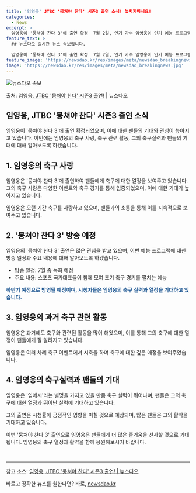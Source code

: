 ```yaml
---
title: '임영웅' JTBC '뭉쳐야 찬다' 시즌3 출연 소식! 놓치지마세요!
categories:
  - News
excerpt: >
  임영웅이 '뭉쳐야 찬다 3'에 출연 확정  7월 2일, 인기 가수 임영웅이 인기 예능 프로그램 '뭉쳐야 찬다…
feature_text: >
  ## 뉴스다오 실시간 뉴스 속보입니다.

  임영웅이 '뭉쳐야 찬다 3'에 출연 확정  7월 2일, 인기 가수 임영웅이 인기 예능 프로그램 '뭉쳐야 찬다…
feature_image: 'https://newsdao.kr/res/images/meta/newsdao_breakingnews.jpg'
image: 'https://newsdao.kr/res/images/meta/newsdao_breakingnews.jpg'
---
```


![뉴스다오 속보](https://newsdao.kr/res/images/meta/newsdao_breakingnews.jpg)

<p>출처: <a href="https://newsdao.kr/4611" rel="dofollow">임영웅, JTBC '뭉쳐야 찬다' 시즌3 출연!</a> | 뉴스다오</p>

<h2>임영웅, JTBC '뭉쳐야 찬다' 시즌3 출연 소식</h2>

임영웅이 '뭉쳐야 찬다 3'에 출연 확정되었으며, 이에 대한 팬들의 기대와 관심이 높아지고 있습니다. 이번에는 임영웅의 축구 사랑, 축구 관련 활동, 그의 축구실력과 팬들의 기대에 대해 알아보도록 하겠습니다.

<h2 data-ke-size="size26">1. 임영웅의 축구 사랑</h2>

임영웅은 '뭉쳐야 찬다 3'에 출연하여 팬들에게 축구에 대한 열정을 보여주고 있습니다. 그의 축구 사랑은 다양한 이벤트와 축구 경기를 통해 입증되었으며, 이에 대한 기대가 높아지고 있습니다.

<p data-ke-size="size16">임영웅은 오랜 기간 축구를 사랑하고 있으며, 팬들과의 소통을 통해 이를 지속적으로 보여주고 있습니다.</p>

<h2 data-ke-size="size26">2. '뭉쳐야 찬다 3' 방송 예정</h2>

임영웅의 '뭉쳐야 찬다 3' 출연은 많은 관심을 받고 있으며, 이번 예능 프로그램에 대한 방송 일정과 주요 내용에 대해 알아보도록 하겠습니다.

<ul>
  <li>방송 일정: 7월 중 녹화 예정</li>
  <li>주요 내용: 스포츠 국가대표들이 함께 모여 조기 축구 경기를 펼치는 예능</li>
</ul>

<b><span style="color: #1a5490;">하반기 예정으로 방영될 예정이며, 시청자들은 임영웅의 축구 실력과 열정을 기대하고 있습니다.</span></b>

<h2 data-ke-size="size26">3. 임영웅의 과거 축구 관련 활동</h2>

임영웅은 과거에도 축구와 관련된 활동을 많이 해왔으며, 이를 통해 그의 축구에 대한 열정이 팬들에게 잘 알려지고 있습니다.

<p data-ke-size="size16">임영웅은 여러 차례 축구 이벤트에서 시축을 하며 축구에 대한 깊은 애정을 보여주었습니다.</p>

<h2 data-ke-size="size26">4. 임영웅의 축구실력과 팬들의 기대</h2>

임영웅은 '임메시'라는 별명을 가지고 있을 만큼 축구 실력이 뛰어나며, 팬들은 그의 축구에 대한 열정과 뛰어난 실력에 기대하고 있습니다.

<p data-ke-size="size16">그의 출연은 시청률에 긍정적인 영향을 미칠 것으로 예상되며, 많은 팬들은 그의 활약을 기대하고 있습니다.</p>

이번 '뭉쳐야 찬다 3' 출연으로 임영웅은 팬들에게 더 많은 즐거움을 선사할 것으로 기대됩니다. 임영웅의 축구 열정과 활약을 함께 응원해보시기 바랍니다.

<p data-ke-size="size16">&nbsp;</p>

<hr>

참고 소스: <a href="https://newsdao.kr/4611">임영웅, JTBC '뭉쳐야 찬다' 시즌3 출연! | 뉴스다오</a> 

빠르고 정확한 뉴스를 원한다면? 바로, <a href="https://newsdao.kr" rel="dofollow">newsdao.kr</a>


